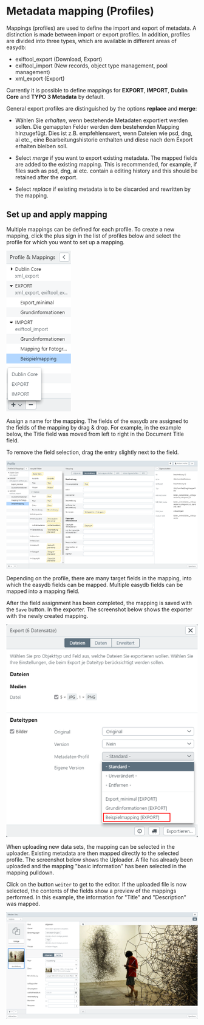 # Metadata mapping (Profiles)

Mappings (profiles) are used to define the import and export of metadata. A distinction is made between import or export profiles. In addition, profiles are divided into three types, which are available in different areas of easydb:

- exiftool_export (Download, Export)
- exiftool_import (New records, object type management, pool management)
- xml_export (Export)

Currently it is possible to define mappings for **EXPORT**, **IMPORT**, **Dublin Core** and **TYPO 3 Metadata** by default. 

General export profiles are distinguished by the options **replace** and **merge**:

* Wählen Sie *erhalten*, wenn bestehende Metadaten exportiert werden sollen. Die gemappten Felder werden dem bestehenden Mapping hinzugefügt. Dies ist z.B. empfehlenswert, wenn Dateien wie psd, dng, ai etc., eine Bearbeitungshistorie enthalten und diese nach dem Export erhalten bleiben soll. 

* Select *merge* if you want to export existing metadata. The mapped fields are added to the existing mapping. This is recommended, for example, if files such as psd, dng, ai etc. contain a editing history and this should be retained after the export. 

* Select *replace* if existing metadata is to be discarded and rewritten by the mapping.


## Set up and apply mapping

Multiple mappings can be defined for each profile. To create a new mapping, click the plus sign in the list of profiles below and select the profile for which you want to set up a mapping.

![New Mapping](profiles_neu.png)

Assign a name for the mapping. The fields of the easydb are assigned to the fields of the mapping by drag & drop. For example, in the example below, the Title field was moved from left to right in the Document Title field.

To remove the field selection, drag the entry slightly next to the field.

![Create new mapping](profiles_interface.png)

Depending on the profile, there are many target fields in the mapping, into which the easydb fields can be mapped. Multiple easydb fields can be mapped into a mapping field.

After the field assignment has been completed, the mapping is saved with the <code class="button">Save</code> button. In the exporter. The screenshot below shows the exporter with the newly created mapping.

![Exporter and Mapping Selection](profiles_exporter.png)

When uploading new data sets, the mapping can be selected in the uploader. Existing metadata are then mapped directly to the selected profile. The screenshot below shows the Uploader. A file has already been uploaded and the mapping "basic information" has been selected in the mapping pulldown.

Click on the button <code class="button">weiter</code> to get to the editor. If the uploaded file is now selected, the contents of the fields show a preview of the mappings performed. In this example, the information for "Title" and "Description" was mapped.

![Prefilled fields](profiles_uploader.png)